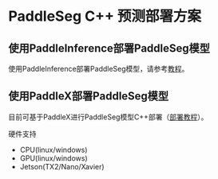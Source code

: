 # PaddleSeg C++ 预测部署方案

## 使用PaddleInference部署PaddleSeg模型

使用PaddleInference部署PaddleSeg模型，请参考[教程](../../docs/deployment/inference/cpp_inference.md)。

## 使用PaddleX部署PaddleSeg模型

目前可基于PaddleX进行PaddleSeg模型C++部署（[部署教程](https://github.com/PaddlePaddle/PaddleX/tree/develop/deploy/cpp)）。

 硬件支持
* CPU(linux/windows)
* GPU(linux/windows)
* Jetson(TX2/Nano/Xavier)
